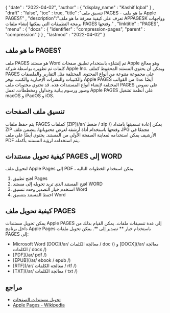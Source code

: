 {
  "date" : "2022-04-02",
  "author" : {
    "display_name" : "Kashif Iqbal"
} ,
  "draft" : "false",
  "toc" : true,
  "title" :"تنسيق ملف PAGES - ما هو ملف Apple PAGES؟" ,
  "description":"تعرف على كيفية معرفة ما هو ملف APPAGESK وواجهات برمجة التطبيقات التي يمكنها إنشاء ملفات PAGES وفتحها." ,
  "linktitle" : "PAGES",
  "menu" : {
    "docs" : {
      "identifier" : "compression-pages",
      "parent" : "compression"
}
} ,
  "lastmod" : "2022-04-02"
}

## ما هو ملف PAGES؟

ملف PAGES هو مستند Word تم إنشاؤه باستخدام تطبيق صفحات Apple وهو معالج كلمات تم تطويره بواسطة شركة Apple Inc. ويمكن أن يحتوي المستند المحفوظ كملف PAGES على مجموعة متنوعة من أنواع المحتوى المختلفة مثل التقارير والملصقات والكتيبات والنشرات الإخبارية والكتب. توفر Apple PAGES أيضًا عددًا من القوالب المختلفة لإنشاء أنواع المستندات هذه. قد تحتوي محتويات ملف PAGES على نصوص وصور ورسوم بيانية وجداول ومخططات. تعمل Apple PAGES على أنظمة تشغيل macOS و iPadOS و iOS.

## تنسيق ملف الصفحات

يتم حفظ ملفات PAGES كملفات [ZIP](/ar/ ضغط / zip /) يمكن إعادة تسميتها بامتداد ZIP وفتحها باستخدام أداة أرشفة لعرض محتوياتها. يتضمن ملف JPG مجمعًا في الأرشيف يمكن استخدامه لمعاينة الصفحة الأولى من المستند. يحتوي أيضًا على ملف PDF يتم استخدامه لرؤية المستند بأكمله.

## كيفية تحويل مستندات PAGES إلى WORD

لتحويل ملف Apple Pages إلى PDF ، يمكن استخدام الخطوات التالية.

1. افتح تطبيق Pages
1. افتح المستند الذي تريد تحويله إلى مستند WORD
1. استخدم خيار التصدير وحدد تنسيق Word
1. احفظ المستند بتنسيق Word

## كيفية تحويل ملف PAGES

يمكن تحويل مستندات Apple PAGES إلى عدة تنسيقات ملفات. يمكن القيام بذلك من داخل برنامج Apple Pages باستخدام خيار ** تصدير إلى **. يمكن تحويل ملفات PAGES إلى:

* Microsoft Word [DOC](/ar/ معالجة الكلمات / doc /) و [DOCX](/ar/ معالجة الكلمات / docx /)
* [PDF](/ar/ pdf /)
* [EPUB](/ar/ ebook / epub /)
* [RTF](/ar/ معالجة الكلمات / rtf /)
* [TXT](/ar/ معالجة الكلمات / txt /)

## مراجع

* [تحويل مستندات الصفحات](https://support.apple.com/en-us/HT202227)
* [Apple Pages - Wikipedia](https://en.wikipedia.org/wiki/Pages_ (word_processor))

